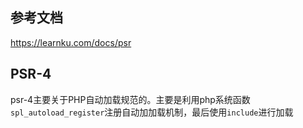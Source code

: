 ## 参考文档

https://learnku.com/docs/psr

## PSR-4

psr-4主要关于PHP自动加载规范的。主要是利用php系统函数`spl_autoload_register`注册自动加加载机制，最后使用`include`进行加载